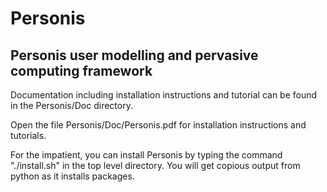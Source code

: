 # Personis
## Personis user modelling and pervasive computing framework

Documentation including installation instructions and tutorial can be 
found in the Personis/Doc directory.

Open the file Personis/Doc/Personis.pdf for installation instructions 
and tutorials. 

For the impatient, you can install Personis by typing the command "./install.sh" 
in the top level directory. You will get copious output from python as it installs
packages.

